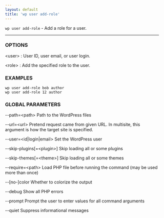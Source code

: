 ```yaml
---
layout: default
title: 'wp user add-role'
---
```


`wp user add-role` - Add a role for a user.

<hr />

### OPTIONS

&lt;user&gt;
: User ID, user email, or user login.

&lt;role&gt;
: Add the specified role to the user.

### EXAMPLES

    wp user add-role bob author
    wp user add-role 12 author

### GLOBAL PARAMETERS

  \--path=&lt;path&gt;
      Path to the WordPress files

  \--url=&lt;url&gt;
      Pretend request came from given URL. In multisite, this argument is how the target site is specified.

  \--user=&lt;id|login|email&gt;
      Set the WordPress user

  \--skip-plugins[=&lt;plugin&gt;]
      Skip loading all or some plugins

  \--skip-themes[=&lt;theme&gt;]
      Skip loading all or some themes

  \--require=&lt;path&gt;
      Load PHP file before running the command (may be used more than once)

  \--[no-]color
      Whether to colorize the output

  \--debug
      Show all PHP errors

  \--prompt
      Prompt the user to enter values for all command arguments

  \--quiet
      Suppress informational messages



